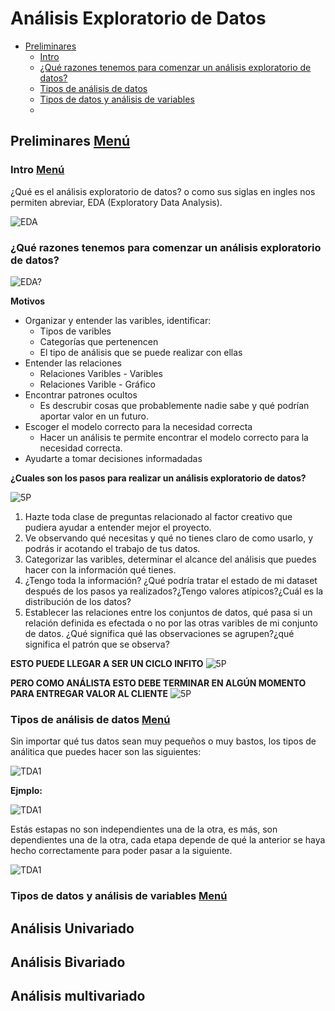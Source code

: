 # Análisis Exploratorio de Datos
- [Preliminares](#preliminares-menú)
    - [Intro](#intro-menú)
    - [¿Qué razones tenemos para comenzar un análisis exploratorio de datos?](#qué-razones-tenemos-para-comenzar-un-análisis-exploratorio-de-datos)
    - [Tipos de análisis de datos](#tipos-de-análisis-de-datos-menú)
    - [Tipos de datos y análisis de variables](#tipos-de-datos-y-análisis-de-variables-menú)
    -

## Preliminares [Menú](#análisis-exploratorio-de-datos)
### Intro [Menú](#análisis-exploratorio-de-datos)

¿Qué es el análisis exploratorio de datos? o como sus siglas en ingles nos permiten abreviar, EDA (Exploratory Data Analysis).

![EDA](/A02.EDA/A02.EDA-Imagenes/EDA.png)
### ¿Qué razones tenemos para comenzar un análisis exploratorio de datos?
![EDA?](/A02.EDA/A02.EDA-Imagenes/ComoHacerUnEDA.png)

**Motivos**
- Organizar y entender las varibles, identificar:
    - Tipos de varibles
    - Categorías que pertenencen
    - El tipo de análisis que se puede realizar con ellas
- Entender las relaciones
    - Relaciones Varibles - Varibles
    - Relaciones Varible - Gráfico
- Encontrar patrones ocultos
    - Es descrubir cosas que probablemente nadie sabe y qué podrían aportar valor en un futuro.
- Escoger el modelo correcto para la necesidad correcta
    - Hacer un análisis te permite encontrar el modelo correcto para la necesidad correcta.
- Ayudarte a tomar decisiones informadadas

**¿Cuales son los pasos para realizar un análisis exploratorio de datos?**

![5P](/A02.EDA/A02.EDA-Imagenes/5pasos.png)

1. Hazte toda clase de preguntas relacionado al factor creativo que pudiera ayudar a entender mejor el proyecto.
2. Ve observando qué necesitas y qué no tienes claro de como usarlo, y podrás ir acotando el trabajo de tus datos.
3. Categorizar las varibles, determinar el alcance del análisis que puedes hacer con la información qué tienes.
4. ¿Tengo toda la información? ¿Qué podría tratar el estado de mi dataset después de los pasos ya realizados?¿Tengo valores atípicos?¿Cuál es la distribución de los datos?
5. Establecer las relaciones entre los conjuntos de datos, qué pasa si un relación definida es efectada o no por las otras varibles de mi conjunto de datos. ¿Qué significa qué las observaciones se agrupen?¿qué significa el patrón que se observa?

**ESTO PUEDE LLEGAR A SER UN CICLO INFITO**
![5P](/A02.EDA/A02.EDA-Imagenes/5pasos-2.png)

**PERO COMO ANÁLISTA ESTO DEBE TERMINAR EN ALGÚN MOMENTO PARA ENTREGAR VALOR AL CLIENTE**
![5P](/A02.EDA/A02.EDA-Imagenes/5pasos-3.png)
### Tipos de análisis de datos [Menú](#análisis-exploratorio-de-datos)
Sin importar qué tus datos sean muy pequeños o muy bastos, los tipos de análitica que puedes hacer son las siguientes:

![TDA1](/A02.EDA/A02.EDA-Imagenes/TiposDA1.png)

**Ejmplo:**

![TDA1](/A02.EDA/A02.EDA-Imagenes/TiposDA2.png)

Estás estapas no son independientes una de la otra, es más, son dependientes una de la otra, cada etapa depende de qué la anterior se haya hecho correctamente para poder pasar a la siguiente.

![TDA1](/A02.EDA/A02.EDA-Imagenes/TiposDA3.png)
### Tipos de datos y análisis de variables [Menú](#análisis-exploratorio-de-datos)

## Análisis Univariado

## Análisis Bivariado

## Análisis multivariado




